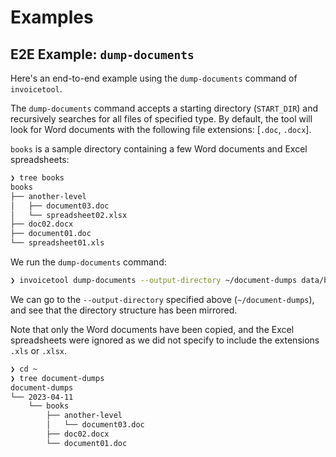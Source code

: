 # Examples

## E2E Example: `dump-documents`

Here's an end-to-end example using the `dump-documents` command of `invoicetool`.

The `dump-documents` command accepts a starting directory (`START_DIR`) and recursively searches for all files of specified type.
By default, the tool will look for Word documents with the following file extensions: [`.doc`, `.docx`].

`books` is a sample directory containing a few Word documents and Excel spreadsheets:

```zsh
❯ tree books
books
├── another-level
│   ├── document03.doc
│   └── spreadsheet02.xlsx
├── doc02.docx
├── document01.doc
└── spreadsheet01.xls
```

We run the `dump-documents` command:

```zsh
❯ invoicetool dump-documents --output-directory ~/document-dumps data/books
```

We can go to the `--output-directory` specified above (`~/document-dumps`), and see that the directory structure has been mirrored.

Note that only the Word documents have been copied, and the Excel spreadsheets were ignored as we did not specify to include the extensions `.xls` or `.xlsx`.

```zsh
❯ cd ~
❯ tree document-dumps
document-dumps
└── 2023-04-11
    └── books
        ├── another-level
        │   └── document03.doc
        ├── doc02.docx
        └── document01.doc
```
